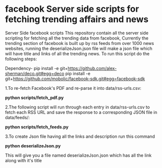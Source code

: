 # facebook Server side scripts for fetching trending affairs and news
Server Side facebook scripts
This repository contain all the server side scripting for fetching all the trending data from facebook,
Currently the trending section of facebook is built up by rss feeds from over 1000 news websites, running the deserializeJson.json file will make a json file which will have title and links of all the trending news.
To run this script do the following steps:

Dependency-
pip install -e git+https://github.com/alex-sherman/deco.git#egg=deco
pip install -e git+https://github.com/mobolic/facebook-sdk.git#egg=facebook-sdk

1.To re-fetch Facebook's PDF and re-parse it into data/rss-urls.csv:

**python scripts/fetch_pdf.py** 

2.The following script will run through each entry in data/rss-urls.csv to fetch each RSS URL and save the response to a corresponding JSON file in data/feeds/:

**python scripts/fetch_feeds.py**

3.To create Json file having all the links and description run this command

**python deserializeJson.py**

This will give you a file named deserializeJson.json which has all the link along with it's title
